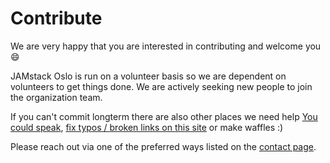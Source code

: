 # Contribute

We are very happy that you are interested in contributing and welcome you :smile:

JAMstack Oslo is run on a volunteer basis so we are dependent on volunteers to
get things done. We are actively seeking new people to join the organization
team.

If you can't commit longterm there are also other places we need help
[You could speak](/events/speaking.html), [fix typos / broken links on this site](https://github.com/JAMstack-Oslo/org-website) or
make waffles :)

Please reach out via one of the preferred ways listed on the [contact page](/about/contact.html).
